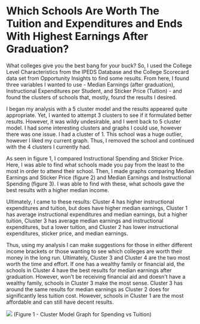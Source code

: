 # Which Schools Are Worth The Tuition and Expenditures and Ends With Highest Earnings After Graduation?

What colleges give you the best bang for your buck? So, I used the College Level Characteristics from the IPEDS Database and the College Scorecard data set from Opportunity Insights to find some results. From here, I found three variables I wanted to use - Median Earnings (after graduation), Instructional Expenditures per Student, and Sticker Price (Tuition) - and found the clusters of schools that, mostly, found the results I desired.

I began my analysis with a 5 cluster model and the results appeared quite appropriate. Yet, I wanted to attempt 3 clusters to see if it formulated better results. However, it was wildy undesirable, and I went back to 5 cluster model. I had some interesting clusters and graphs I could use, however there was one issue. I had a cluster of 1. This school was a huge outlier, however I liked my current graph. Thus, I removed the school and continued with the 4 clusters I currently had.

As seen in figure 1, I compared Instructional Spending and Sticker Price. Here, I was able to find what schools made you pay from the least to the most in order to attend their school. Then, I made graphs comparing Median Earnings and Sticker Price (figure 2) and Median Earnings and Instructional Spending (figure 3). I was able to find with these, what schools gave the best results with a higher median income.

Ultimately, I came to these results: Cluster 4 has higher instructional expenditures and tuition, but does have higher median earnings, Cluster 1 has average instructional expenditures and median earnings, but a higher tuition, Cluster 3 has average median earnings and instructional expenditures, but a lower tuition, and Cluster 2 has lower instructional expenditures, sticker price, and median earnings.

Thus, using my analysis I can make suggestions for those in either different income brackets or those wanting to see which colleges are worth their money in the long run. Ultimately, Cluster 3 and Cluster 4 are the two most worth the time and effort. If one has a wealthy family or financial aid, the schools in Cluster 4 have the best results for median earnings after graduation. However, won't be receiving financial aid and doesn't have a wealthy family, schools in Cluster 3 make the most sense. Cluster 3 has around the same results for median earnings as Cluster 2 does for significantly less tuition cost. However, schools in Cluster 1 are the most affordable and can still have decent results.

![](SpendingVSTuition.PNG) (Figure 1 - Cluster Model Graph for Spending vs Tuition)

